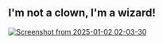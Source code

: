 ## I'm not a clown, I'm a wizard!

[![Screenshot from 2025-01-02 02-03-30](https://github.com/user-attachments/assets/522aa53d-96fb-4a93-9ac7-9d024b6e5626)](https://www.youtube.com/watch?v=-K3ztneTQuA&list=PLkjVWxqEoZvH_HF4XAP7ePcdFZbtSUhT1&index=19)
